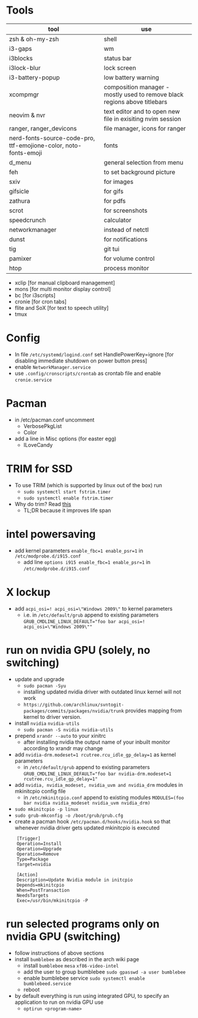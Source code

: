 # Tools

| tool | use |
| --- | --- |
| zsh & oh-my-zsh | shell |
| i3-gaps | wm |
| i3blocks | status bar |
| i3lock-blur | lock screen |
| i3-battery-popup | low battery warning |
| xcompmgr | composition manager - mostly used to remove black regions above titlebars |
| neovim \& nvr | text editor and to open new file in exisiting nvim session |
| ranger, ranger\_devicons  | file manager, icons for ranger |
| nerd-fonts-source-code-pro, ttf-emojione-color, noto-fonts-emoji | fonts |
| d\_menu | general selection from menu |
| feh | to set background picture |
| sxiv | for images |
| gifsicle | for gifs |
| zathura | for pdfs |
| scrot | for screenshots |
| speedcrunch | calculator |
| networkmanager | instead of netctl |
| dunst | for notifications |
| tig | git tui |
| pamixer | for volume control |
| htop | process monitor |
* xclip [for manual clipboard management]
* mons [for multi monitor display control]
* bc [for i3scripts]
* cronie [for cron tabs]
* flite and SoX [for text to speech utility]
* tmux

# Config
* In file `/etc/systemd/logind.conf` set HandlePowerKey=ignore [for disabling immediate shutdown on power button press]
* enable `NetworkManager.service`
* use `.config/cronscripts/crontab` as crontab file and enable `cronie.service`

# Pacman
* in /etc/pacman.conf uncomment
  * VerbosePkgList
  * Color
* add a line in Misc options (for easter egg)
  * ILoveCandy

# TRIM for SSD
* To use TRIM (which is supported by linux out of the box) run
  * `sudo systemctl start fstrim.timer`
  * `sudo systemctl enable fstrim.timer`
* Why do trim? Read [this](https://blog.backslasher.net/linux-and-ssds-should-you-trim.html)
  * TL;DR because it improves life span

# intel powersaving
* add kernel parameters `enable_fbc=1 enable_psr=1` in `/etc/modprobe.d/i915.conf`
  * add line `options i915 enable_fbc=1 enable_psr=1` in `/etc/modprobe.d/i915.conf`

# X lockup
* add `acpi_osi=! acpi_osi=\"Windows 2009\"` to kernel parameters
  * i.e. in `/etc/default/grub` append to existing parameters `GRUB_CMDLINE_LINUX_DEFAULT="foo bar acpi_osi=! acpi_osi=\"Windows 2009\""`

# run on nvidia GPU (solely, no switching)
* update and upgrade
  * `sudo pacman -Syu`
  * installing updated nvidia driver with outdated linux kernel will not work
  * `https://github.com/archlinux/svntogit-packages/commits/packages/nvidia/trunk` provides mapping from kernel to driver version.
* install `nvidia` `nvidia-utils`
  * `sudo pacman -S nvidia nvidia-utils`
* prepend `xrandr --auto` to your xinitrc
  * after installing nvidia the output name of your inbuilt monitor according to xrandr may change
* add `nvidia-drm.modeset=1 rcutree.rcu_idle_gp_delay=1` as kernel parameters
  * in `/etc/default/grub` append to existing parameters `GRUB_CMDLINE_LINUX_DEFAULT="foo bar nvidia-drm.modeset=1 rcutree.rcu_idle_gp_delay=1"`
* add `nvidia, nvidia_modeset, nvidia_uvm and nvidia_drm` modules in mkinitcpio config file
  * in `/etc/mkinitcpio.conf` append to existing modules `MODULES=(foo bar nvidia nvidia_modeset nvidia_uvm nvidia_drm)`
* `sudo mkinitcpio -p linux`
* `sudo grub-mkconfig -o /boot/grub/grub.cfg`
* create a pacman hook `/etc/pacman.d/hooks/nvidia.hook` so that whenever nvidia driver gets updated mkinitcpio is executed
```
    [Trigger]
    Operation=Install
    Operation=Upgrade
    Operation=Remove
    Type=Package
    Target=nvidia

    [Action]
    Description=Update Nvidia module in initcpio
    Depends=mkinitcpio
    When=PostTransaction
    NeedsTargets
    Exec=/usr/bin/mkinitcpio -P
```
# run selected programs only on nvidia GPU (switching)
* follow instructions of above sections
* install `bumblebee` as described in the arch wiki page
  * install `bumblebee` `mesa` `xf86-video-intel`
  * add the user to group bumblebee `sudo gpasswd -a user bumblebee`
  * enable bumblebee service `sudo systemctl enable bumblebeed.service`
  * reboot
* by default everything is run using integrated GPU, to specify an application to run on nvidia GPU use
  * `optirun <program-name>`
